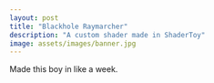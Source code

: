 ```yaml
---
layout: post
title: "Blackhole Raymarcher"
description: "A custom shader made in ShaderToy"
image: assets/images/banner.jpg
---
```


Made this boy in like a week.